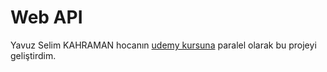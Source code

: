 # Web API
Yavuz Selim KAHRAMAN hocanın [udemy kursuna](https://www.udemy.com/course/asp-net-core-mvc-api-ogrenin-a-z/) paralel olarak bu projeyi geliştirdim.
